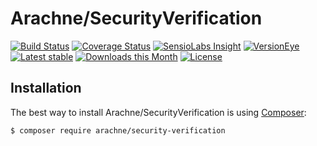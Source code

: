 Arachne/SecurityVerification
====

[![Build Status](https://img.shields.io/travis/Arachne/SecurityVerification/master.svg?style=flat-square)](https://travis-ci.org/Arachne/SecurityVerification/branches)
[![Coverage Status](https://img.shields.io/coveralls/Arachne/SecurityVerification/master.svg?style=flat-square)](https://coveralls.io/github/Arachne/SecurityVerification?branch=master)
[![SensioLabs Insight](https://img.shields.io/sensiolabs/i/.svg?style=flat-square)](https://insight.sensiolabs.com/projects/)
[![VersionEye](https://img.shields.io/versioneye/d/php/arachne:security-verification.svg?style=flat-square)](https://www.versioneye.com/php/arachne:security-verification)
[![Latest stable](https://img.shields.io/packagist/v/arachne/security-verification.svg?style=flat-square)](https://packagist.org/packages/arachne/security-verification)
[![Downloads this Month](https://img.shields.io/packagist/dm/arachne/security-verification.svg?style=flat-square)](https://packagist.org/packages/arachne/security-verification)
[![License](https://img.shields.io/badge/license-MIT-blue.svg?style=flat-square)](https://github.com/Arachne/SecurityVerification/blob/master/license.md)

Installation
----

The best way to install Arachne/SecurityVerification is using [Composer](http://getcomposer.org/):

```sh
$ composer require arachne/security-verification
```

